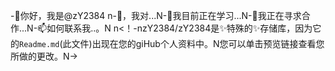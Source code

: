 -👋你好，我是@zY2384 n-👀，我对...N-🌱我目前正在学习...N-💞️我正在寻求合作...N-📫如何联系我..。N n<！-nzY2384/zY2384是✨特殊的✨存储库，因为它的`Readme.md`(此文件)出现在您的giHub个人资料中。N您可以单击预览链接查看您所做的更改。N->
